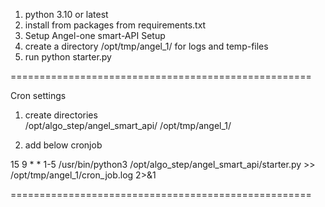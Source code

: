 1.	python 3.10 or latest
2.	install from packages from requirements.txt 
3.	Setup Angel-one smart-API Setup
4.	create a directory /opt/tmp/angel_1/   for logs and temp-files
5.	run python starter.py


====================================================

Cron settings
1. create directories  
	/opt/algo_step/angel_smart_api/
	/opt/tmp/angel_1/
	
2. add below cronjob	

15 9 * * 1-5 /usr/bin/python3 /opt/algo_step/angel_smart_api/starter.py >> /opt/tmp/angel_1/cron_job.log 2>&1


====================================================

